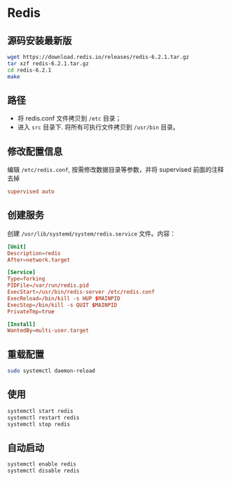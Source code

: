# Redis

## 源码安装最新版

```bash
wget https://download.redis.io/releases/redis-6.2.1.tar.gz
tar xzf redis-6.2.1.tar.gz
cd redis-6.2.1
make
```

## 路径

- 将 redis.conf 文件拷贝到 `/etc` 目录；
- 进入 `src` 目录下. 将所有可执行文件拷贝到 `/usr/bin` 目录。

## 修改配置信息

编辑 `/etc/redis.conf`, 按需修改数据目录等参数，并将 supervised 前面的注释去掉

```conf
supervised auto
```

## 创建服务

创建 `/usr/lib/systemd/system/redis.service` 文件。内容：

```conf
[Unit]
Description=redis
After=network.target

[Service]
Type=forking
PIDFile=/var/run/redis.pid
ExecStart=/usr/bin/redis-server /etc/redis.conf
ExecReload=/bin/kill -s HUP $MAINPID
ExecStop=/bin/kill -s QUIT $MAINPID
PrivateTmp=true

[Install]
WantedBy=multi-user.target
```

## 重载配置

```bash
sudo systemctl daemon-reload
```

## 使用

```bash
systemctl start redis
systemctl restart redis
systemctl stop redis
```

## 自动启动

```bash
systemctl enable redis
systemctl disable redis
```